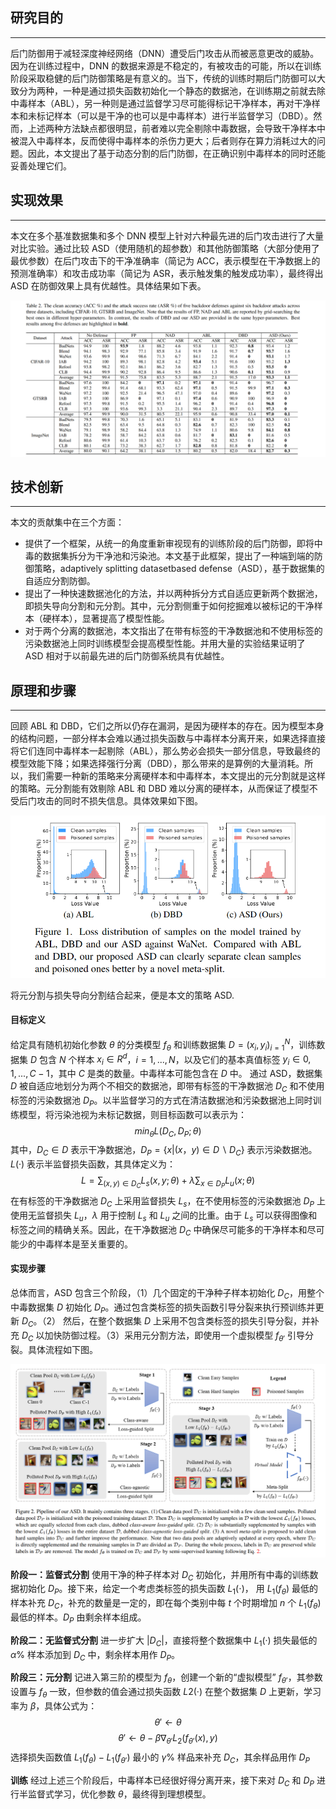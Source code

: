## 研究目的
----

后门防御用于减轻深度神经网络（DNN）遭受后门攻击从而被恶意更改的威胁。因为在训练过程中，DNN 的数据来源是不稳定的，有被攻击的可能，所以在训练阶段采取稳健的后门防御策略是有意义的。当下，传统的训练时期后门防御可以大致分为两种，一种是通过损失函数初始化一个静态的数据池，在训练期之前就去除中毒样本（ABL），另一种则是通过监督学习尽可能得标记干净样本，再对干净样本和未标记样本（可以是干净的也可以是中毒样本）进行半监督学习（DBD）。然而，上述两种方法缺点都很明显，前者难以完全剔除中毒数据，会导致干净样本中被混入中毒样本，反而使得中毒样本的杀伤力更大；后者则存在算力消耗过大的问题。因此，本文提出了基于动态分割的后门防御，在正确识别中毒样本的同时还能妥善处理它们。


## 实现效果
----

本文在多个基准数据集和多个 DNN 模型上针对六种最先进的后门攻击进行了大量对比实验。通过比较 ASD（使用随机的超参数）和其他防御策略（大部分使用了最优参数）在后门攻击下的干净准确率（简记为 ACC，表示模型在干净数据上的预测准确率）和攻击成功率（简记为 ASR，表示触发集的触发成功率），最终得出 ASD 在防御效果上具有优越性。具体结果如下表。

![](images/1.png)


## 技术创新
----

本文的贡献集中在三个方面：
- 提供了一个框架，从统一的角度重新审视现有的训练阶段的后门防御，即将中毒的数据集拆分为干净池和污染池。本文基于此框架，提出了一种端到端的防御策略，adaptively splitting datasetbased defense（ASD），基于数据集的自适应分割防御。
- 提出了一种快速数据池化的方法，并以两种拆分方式自适应更新两个数据池，即损失导向分割和元分割。其中，元分割侧重于如何挖掘难以被标记的干净样本（硬样本），显著提高了模型性能。
- 对于两个分离的数据池，本文指出了在带有标签的干净数据池和不使用标签的污染数据池上同时训练模型会提高模型性能。并用大量的实验结果证明了 ASD 相对于以前最先进的后门防御系统具有优越性。


## 原理和步骤
----

回顾 ABL 和 DBD，它们之所以仍存在漏洞，是因为硬样本的存在。因为模型本身的结构问题，一部分样本会难以通过损失函数与中毒样本分离开来，如果选择直接将它们连同中毒样本一起剔除（ABL），那么势必会损失一部分信息，导致最终的模型效能下降；如果选择强行分离（DBD），那么带来的是算例的大量消耗。所以，我们需要一种新的策略来分离硬样本和中毒样本，本文提出的元分割就是这样的策略。元分割能有效剔除 ABL 和 DBD 难以分离的硬样本，从而保证了模型不受后门攻击的同时不损失信息。具体效果如下图。

![](images/2.png)

将元分割与损失导向分割结合起来，便是本文的策略 ASD.

#### 目标定义

给定具有随机初始化参数 $θ$ 的分类模型 $f_θ$ 和训练数据集 $D={(x_i,y_i)}_{i=1}^N$，训练数据集 $D$ 包含 $N$ 个样本 $x_i∈R^d$，$i=1,...,N$，以及它们的基本真值标签 $y_i∈{0,1,...,C−1}$，其中 $C$ 是类的数量。中毒样本可能包含在 $D$ 中。
通过 ASD，数据集 $D$ 被自适应地划分为两个不相交的数据池，即带有标签的干净数据池 $D_C$ 和不使用标签的污染数据池 $D_P$。以半监督学习的方式在清洁数据池和污染数据池上同时训练模型，将污染池视为未标记数据，则目标函数可以表示为：$$min_\theta L(D_C,D_P;\theta)$$其中，$D_C\in D$ 表示干净数据池，$D_P=\{x|(x，y)\in D\backslash D_C\}$ 表示污染数据池。$L(·)$ 表示半监督损失函数，其具体定义为：
$$L=\sum_{(x,y)\in D_C}L_s(x,y;\theta)+\lambda\sum_{x\in D_P}L_u(x;\theta)$$
在有标签的干净数据池 $D_C$ 上采用监督损失 $L_s$，在不使用标签的污染数据池 $D_P$ 上使用无监督损失 $L_u$，$λ$ 用于控制 $L_s$ 和 $L_u$ 之间的比重。由于 $L_s$ 可以获得图像和标签之间的精确关系。因此，在干净数据池 $D_C$ 中确保尽可能多的干净样本和尽可能少的中毒样本是至关重要的。


#### 实现步骤

总体而言，ASD 包含三个阶段，（1）几个固定的干净种子样本初始化 $D_C$，用整个中毒数据集 $D$ 初始化 $D_P$。通过包含类标签的损失函数引导分裂来执行预训练并更新 $D_C$。（2） 然后，在整个数据集 $D$ 上采用不包含类标签的损失引导分裂，并补充 $D_C$ 以加快防御过程。（3）采用元分割方法，即使用一个虚拟模型 $f_{\theta'}$ 引导分裂。具体流程如下图。

![](images/3.png)

**阶段一：监督式分割**
使用干净的种子样本对 $D_C$ 初始化，并用所有中毒的训练数据初始化 $D_P$。接下来，给定一个考虑类标签的损失函数 $L_1(\cdot)$， 用 $L_1(f_\theta)$ 最低的样本补充 $D_C$，补充的数量是一定的，即在每个类别中每 $t$ 个时期增加 $n$ 个 $L_1(f_\theta)$ 最低的样本。$D_P$ 由剩余样本组成。

**阶段二：无监督式分割**
进一步扩大 $|D_C|$，直接将整个数据集中 $L_1(·)$ 损失最低的 $α\%$ 样本添加到 $D_C$ 中，剩余样本用作 $D_P$。

**阶段三：元分割**
记进入第三阶的模型为 $f_\theta$，创建一个新的“虚拟模型” $f_{\theta'}$，其参数设置与 $f_\theta$ 一致，但参数的值会通过损失函数 $L2(·)$ 在整个数据集 $D$ 上更新，学习率为 $\beta$，具体公式为：$$\theta'\leftarrow\theta$$$$\theta'\leftarrow\theta-\beta \nabla_{\theta'}L_2(f_{\theta'}(x),y)$$
选择损失函数值 $L_1(f_θ)-L_1(f_{\theta'})$ 最小的 $γ\%$ 样品来补充 $D_C$，其余样品用作 $D_P$

**训练**
经过上述三个阶段后，中毒样本已经很好得分离开来，接下来对 $D_C$ 和 $D_P$ 进行半监督式学习，优化参数 $\theta$，最终得到理想模型。


